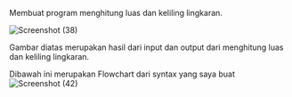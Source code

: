 Membuat program menghitung luas dan keliling lingkaran.

![Screenshot (38)](https://user-images.githubusercontent.com/92637117/139376561-300ff208-d43e-472f-8a2d-eb4bdcfbe3c1.png)

Gambar diatas merupakan hasil dari input dan output dari menghitung luas dan keliling lingkaran.

Dibawah ini merupakan Flowchart dari syntax yang saya buat
![Screenshot (42)](https://user-images.githubusercontent.com/92637117/139681128-d02ff6f6-7529-4e0e-93c5-171424aa0a60.png)
